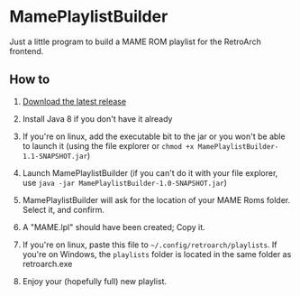 # MamePlaylistBuilder

Just a little program to build a MAME ROM playlist for the RetroArch frontend.

## How to

1. [Download the latest release](https://github.com/D4Delta/MamePlaylistBuilder/releases/download/v1.0/MamePlaylistBuilder-1.0-SNAPSHOT.jar)

2. Install Java 8 if you don't have it already

3. If you're on linux, add the executable bit to the jar or you won't be able to launch it (using the file explorer or `chmod +x MamePlaylistBuilder-1.1-SNAPSHOT.jar`)

4. Launch MamePlaylistBuilder (if you can't do it with your file explorer, use `java -jar MamePlaylistBuilder-1.0-SNAPSHOT.jar`)

5. MamePlaylistBuilder will ask for the location of your MAME Roms folder. Select it, and confirm.

6. A "MAME.lpl" should have been created; Copy it.

7. If you're on linux, paste this file to `~/.config/retroarch/playlists`. If you're on Windows, the `playlists` folder is located in the same folder as retroarch.exe

8. Enjoy your (hopefully full) new playlist. 
